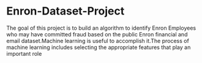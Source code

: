 # Enron-Dataset-Project

The goal of this project is to build an algorithm to identify Enron Employees who may have committed fraud based on the public Enron financial and email dataset.Machine learning is useful to accomplish it.The process of machine learning includes selecting the appropriate features that play an important role
